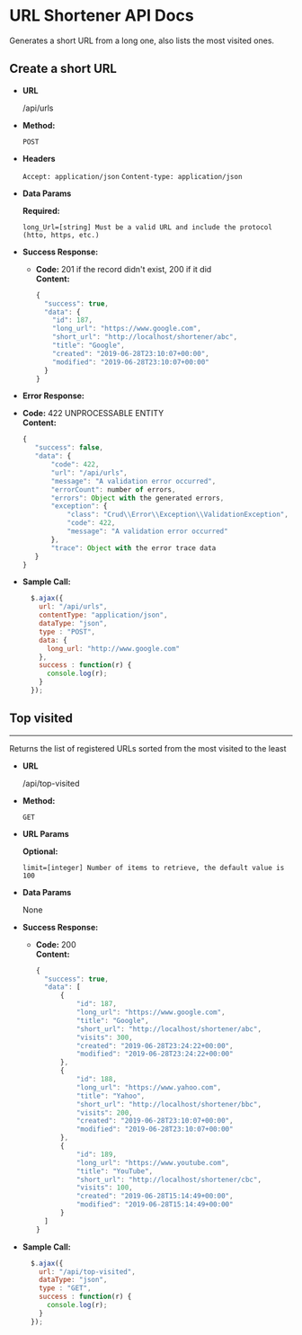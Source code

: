 # URL Shortener API Docs

Generates a short URL from a long one, also lists the most visited ones.

## Create a short URL

* **URL**

  /api/urls

* **Method:**

  `POST`

* **Headers**

  `Accept: application/json`
  `Content-type: application/json`

* **Data Params**

   **Required:**

   `long_Url=[string] Must be a valid URL and include the protocol (htto, https, etc.)`

* **Success Response:**

  * **Code:** 201 if the record didn't exist, 200 if it did <br />
    **Content:**
    ```javascript
    {
      "success": true,
      "data": {
        "id": 187,
        "long_url": "https://www.google.com",
        "short_url": "http://localhost/shortener/abc",
        "title": "Google",
        "created": "2019-06-28T23:10:07+00:00",
        "modified": "2019-06-28T23:10:07+00:00"
      }
    }
    ```

* **Error Response:**

 * **Code:** 422 UNPROCESSABLE ENTITY <br />
   **Content:**
   ```javascript
   {
      "success": false,
      "data": {
          "code": 422,
          "url": "/api/urls",
          "message": "A validation error occurred",
          "errorCount": number of errors,
          "errors": Object with the generated errors,
          "exception": {
              "class": "Crud\\Error\\Exception\\ValidationException",
              "code": 422,
              "message": "A validation error occurred"
          },
          "trace": Object with the error trace data
      }
   }
   ```

* **Sample Call:**

  ```javascript
    $.ajax({
      url: "/api/urls",
      contentType: "application/json",
      dataType: "json",
      type : "POST",
      data: {
        long_url: "http://www.google.com"
      },
      success : function(r) {
        console.log(r);
      }
    });
  ```

## Top visited
----
  Returns the list of registered URLs sorted from the most visited to the least

* **URL**

  /api/top-visited

* **Method:**

  `GET`

*  **URL Params**

   **Optional:**

   `limit=[integer] Number of items to retrieve, the default value is 100`

* **Data Params**

  None

* **Success Response:**

  * **Code:** 200 <br />
    **Content:**
    ```javascript
    {
      "success": true,
      "data": [
          {
              "id": 187,
              "long_url": "https://www.google.com",
              "title": "Google",
              "short_url": "http://localhost/shortener/abc",
              "visits": 300,
              "created": "2019-06-28T23:24:22+00:00",
              "modified": "2019-06-28T23:24:22+00:00"
          },
          {
              "id": 188,
              "long_url": "https://www.yahoo.com",
              "title": "Yahoo",
              "short_url": "http://localhost/shortener/bbc",
              "visits": 200,
              "created": "2019-06-28T23:10:07+00:00",
              "modified": "2019-06-28T23:10:07+00:00"
          },
          {
              "id": 189,
              "long_url": "https://www.youtube.com",
              "title": "YouTube",
              "short_url": "http://localhost/shortener/cbc",
              "visits": 100,
              "created": "2019-06-28T15:14:49+00:00",
              "modified": "2019-06-28T15:14:49+00:00"
          }
      ]
    }
    ```

* **Sample Call:**

  ```javascript
    $.ajax({
      url: "/api/top-visited",
      dataType: "json",
      type : "GET",
      success : function(r) {
        console.log(r);
      }
    });
  ```
